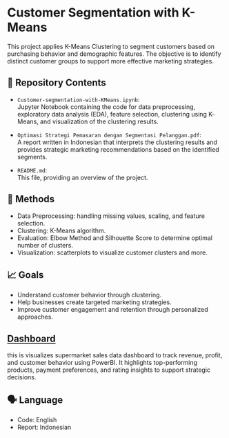 # Customer Segmentation with K-Means

This project applies K-Means Clustering to segment customers based on purchasing behavior and demographic features. The objective is to identify distinct customer groups to support more effective marketing strategies.

## 📁 Repository Contents

- `Customer-segmentation-with-KMeans.ipynb`:  
  Jupyter Notebook containing the code for data preprocessing, exploratory data analysis (EDA), feature selection, clustering using K-Means, and visualization of the clustering results.

- `Optimasi Strategi Pemasaran dengan Segmentasi Pelanggan.pdf`:  
  A report written in Indonesian that interprets the clustering results and provides strategic marketing recommendations based on the identified segments.

- `README.md`:  
  This file, providing an overview of the project.

## 🧪 Methods

- Data Preprocessing: handling missing values, scaling, and feature selection.
- Clustering: K-Means algorithm.
- Evaluation: Elbow Method and Silhouette Score to determine optimal number of clusters.
- Visualization: scatterplots to visualize customer clusters and more.

## 📈 Goals

- Understand customer behavior through clustering.
- Help businesses create targeted marketing strategies.
- Improve customer engagement and retention through personalized approaches.

## [Dashboard](https://drive.google.com/file/d/1sdhlRohxHZUarhzepCcVB6d17n9aU7dP/view)
this is visualizes supermarket sales data dashboard to track revenue, profit, and customer behavior using PowerBI. It highlights top-performing products, payment preferences, and rating insights to support strategic decisions.

## 🗣️ Language

- Code: English
- Report: Indonesian
